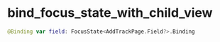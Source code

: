 # bind_focus_state_with_child_view

```swift
@Binding var field: FocusState<AddTrackPage.Field?>.Binding
```
